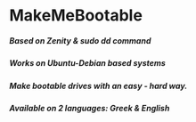 # MakeMeBootable


##### Based on Zenity & sudo dd command
##### Works on Ubuntu-Debian based systems
##### Make bootable drives with an easy - hard way. 
##### Available on 2 languages: Greek & English
